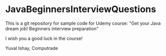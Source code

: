 # JavaBeginnersInterviewQuestions
This is a git repository for sample code for Udemy course:  "Get your Java dream job! Beginners interview preparation"

I wish you a good luck in the course!

Yuval Ishay,
Computrade
